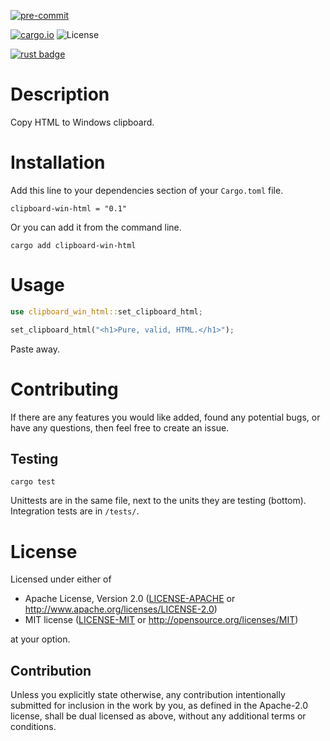 [![pre-commit](https://img.shields.io/badge/pre--commit-enabled-brightgreen?logo=pre-commit&logoColor=white)](https://github.com/pre-commit/pre-commit)

[![cargo.io](https://img.shields.io/crates/v/clipboard-win-html)](https://crates.io/crates/clipboard-win-html)
![License](https://img.shields.io/crates/l/clipboard-win-html?color=purple)

[![rust badge](https://img.shields.io/static/v1?label=Made%20with&message=Rust&style=for-the-badge&logo=rust&labelColor=e82833&color=b11522)](https://www.rust-lang.org/)

# Description

Copy HTML to Windows clipboard.

# Installation

Add this line to your dependencies section of your `Cargo.toml` file.

`clipboard-win-html = "0.1"`

Or you can add it from the command line.

`cargo add clipboard-win-html`

# Usage

```rust
use clipboard_win_html::set_clipboard_html;

set_clipboard_html("<h1>Pure, valid, HTML.</h1>");
```

Paste away.

# Contributing

If there are any features you would like added, found any potential bugs, or have any questions, then feel free to create an issue.

## Testing

`cargo test`

Unittests are in the same file, next to the units they are testing (bottom). Integration tests are in `/tests/`.

# License

Licensed under either of

- Apache License, Version 2.0
  ([LICENSE-APACHE](LICENSE-APACHE) or http://www.apache.org/licenses/LICENSE-2.0)
- MIT license
  ([LICENSE-MIT](LICENSE-MIT) or http://opensource.org/licenses/MIT)

at your option.

## Contribution

Unless you explicitly state otherwise, any contribution intentionally submitted
for inclusion in the work by you, as defined in the Apache-2.0 license, shall be
dual licensed as above, without any additional terms or conditions.
